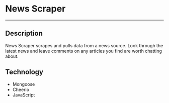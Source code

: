 # News Scraper
---

## Description
News Scraper scrapes and pulls data from a news source. Look through the latest news and leave comments on any articles you find are worth chatting about. 

## Technology
- Mongoose
- Cheerio
- JavaScript



